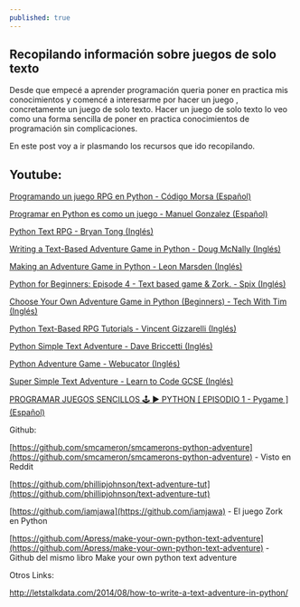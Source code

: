 ```yaml
---
published: true
---
```

## Recopilando información sobre juegos de solo texto

Desde que empecé a aprender programación queria poner en practica mis conocimientos y comencé a interesarme por hacer un juego , concretamente un juego de solo texto. Hacer un juego de solo texto lo veo como una forma sencilla de poner en practica conocimientos de programación sin complicaciones.

En este post voy a ir plasmando los recursos que ido recopilando.

## Youtube:

[Programando un juego RPG en Python - Código Morsa (Español)](https://www.youtube.com/watch?v=hJUB7alJWvo&list=PLihI9s9wwCPQtd4qLlIyZEagygt6jGNZ8)

[Programar en Python es como un juego - Manuel Gonzalez (Español)](https://www.youtube.com/channel/UCQLWbxZbgftDIhw21i6q_OA/featured)

[Python Text RPG - Bryan Tong (Inglés)](https://www.youtube.com/watch?v=MFW8DJ6qsak&list=PL1-slM0ZOosXf2oQYZpTRAoeuo0TPiGpm)

[Writing a Text-Based Adventure Game in Python - Doug McNally (Inglés)](https://www.youtube.com/watch?v=miuHrP2O7Jw)

[Making an Adventure Game in Python - Leon Marsden (Inglés)](https://www.youtube.com/watch?v=EbAdsK8s0-U)

[Python for Beginners: Episode 4 - Text based game & Zork. - Spix (Inglés)](https://www.youtube.com/watch?v=R3Off3tGuMs)

[Choose Your Own Adventure Game in Python (Beginners) - Tech With Tim (Inglés)](https://www.youtube.com/watch?v=DEcFCn2ubSg)

[Python Text-Based RPG Tutorials  -  Vincent Gizzarelli (Inglés)](https://www.youtube.com/playlist?list=PL6IVnciQrKbyZH5gqPXvtlCaiLS_9hFxw)

[Python Simple Text Adventure - Dave Briccetti (Inglés)](https://www.youtube.com/watch?v=-v3_3m13IBQ)

[Python Adventure Game - Webucator (Inglés)](https://www.youtube.com/watch?v=8uJFN7OZ2Yo)

[Super Simple Text Adventure -  Learn to Code GCSE (Inglés) ](https://www.youtube.com/watch?v=5a1KJPHPImc)

[PROGRAMAR JUEGOS SENCILLOS 🕹️ ► PYTHON [ EPISODIO 1 - Pygame ] (Español)](https://www.youtube.com/watch?v=7iIxjiybR6E&list=PLG8UtYUFOQj7q7Ni5sOxxYdlR-ZqbFogz)

Github:

[https://github.com/smcameron/smcamerons-python-adventure](https://github.com/smcameron/smcamerons-python-adventure) - Visto en Reddit 

[https://github.com/phillipjohnson/text-adventure-tut](https://github.com/phillipjohnson/text-adventure-tut)

[https://github.com/iamjawa](https://github.com/iamjawa) - El juego Zork en Python

[https://github.com/Apress/make-your-own-python-text-adventure](https://github.com/Apress/make-your-own-python-text-adventure) - Github del mismo libro Make your own python text adventure


Otros Links: 

http://letstalkdata.com/2014/08/how-to-write-a-text-adventure-in-python/
